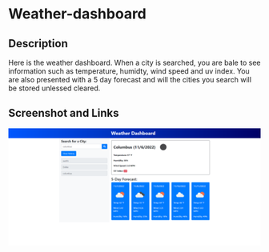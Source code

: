 # Weather-dashboard

## Description

Here is the weather dashboard. When a city is searched, you are bale to see information such as temperature, humidty, wind speed and uv index. You are also presented with a 5 day forecast and will the cities you search will be stored unlessed cleared.

## Screenshot and Links

<img src = screenshot.png/>

